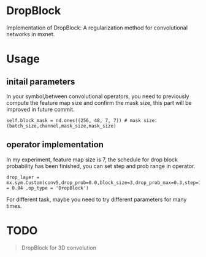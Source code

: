 # DropBlock
Implementation of DropBlock: A regularization method for convolutional networks in mxnet.

# Usage
## initail parameters
In your symbol,between convolutional operators, you need to previously compute the feature map size and confirm the mask size, this part will be improved in future commit.
```
self.block_mask = nd.ones((256, 48, 7, 7)) # mask size:(batch_size,channel,mask_size,mask_size)
``` 

## operator implementation
In my experiment, feature map size is 7, the schedule for drop block probability has been finished, you can set step and prob range in operator.
```
drop_layer = mx.sym.Custom(conv5,drop_prob=0.0,block_size=3,drop_prob_max=0.3,step=15000,block_factor_prob = 0.04 ,op_type = 'DropBlock')
```
For different task, maybe you need to try different parameters for many times.

# TODO

> DropBlock for 3D convolution